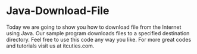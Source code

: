Java-Download-File
==================

Today we are going to show you how to download file from the Internet using Java. Our sample program downloads files to a specified destination directory. Feel free to use this code any way you like. For more great codes and tutorials visit us at itcuties.com.
